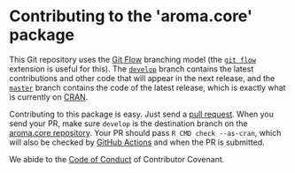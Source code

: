 
# Contributing to the 'aroma.core' package

This Git repository uses the [Git Flow](https://nvie.com/posts/a-successful-git-branching-model/) branching model (the [`git flow`](https://github.com/petervanderdoes/gitflow-avh) extension is useful for this).  The [`develop`](https://github.com/HenrikBengtsson/aroma.core/tree/develop) branch contains the latest contributions and other code that will appear in the next release, and the [`master`](https://github.com/HenrikBengtsson/aroma.core) branch contains the code of the latest release, which is exactly what is currently on [CRAN](https://cran.r-project.org/package=aroma.core).

Contributing to this package is easy.  Just send a [pull request](https://help.github.com/articles/using-pull-requests/).  When you send your PR, make sure `develop` is the destination branch on the [aroma.core repository](https://github.com/HenrikBengtsson/aroma.core).  Your PR should pass `R CMD check --as-cran`, which will also be checked by  <a href="https://github.com/HenrikBengtsson/aroma.core/actions?query=workflow%3AR-CMD-check">GitHub Actions</a> and  when the PR is submitted.

We abide to the [Code of Conduct](https://www.contributor-covenant.org/version/2/0/code_of_conduct/) of Contributor Covenant.
